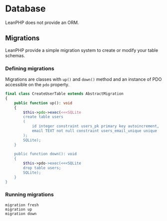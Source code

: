 # Database

LeanPHP does not provide an ORM.

## Migrations

LeanPHP provide a simple migration system to create or modify your table schemas.

### Defining migrations

Migrations are classes with `up()` and `down()` method and an instance of PDO accessible on the `pdo` property.

```php
final class CreateUserTable extends AbstractMigration
{
    public function up(): void
    {
        $this->pdo->exec(<<<SQLite
        create table users
        (
            id integer constraint users_pk primary key autoincrement,
            email TEXT not null constraint users_email_unique unique
        );
        SQLite);    
    }
    
    public function down(): void
    {
        $this->pdo->exec(<<<SQLite
        drop table users;
        SQLite);    
    }
}
```

### Running migrations

```
migration fresh
migration up
migration down
```

